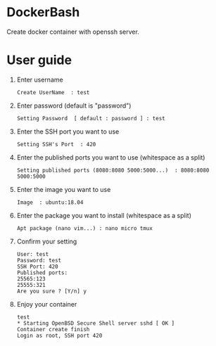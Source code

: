 # DockerBash
Create docker container with openssh server.

# User guide

1. Enter username

    ```Create UserName  : test```

2. Enter password (default is "password")

    ```Setting Password  [ default : password ] : test```

3. Enter the SSH port you want to use

    ```Setting SSH's Port  : 420```

4. Enter the published ports you want to use (whitespace as a split)

    ```Setting published ports (8080:8080 5000:5000...)  : 8080:8080 5000:5000```

5. Enter the image you want to use

    ```Image  : ubuntu:18.04```

6. Enter the package you want to install (whitespace as a split)

    ```Apt package (nano vim...) : nano micro tmux```

7. Confirm your setting

    ```You Setting:
    User: test
    Password: test
    SSH Port: 420
    Published ports:
    25565:123
    25555:321
    Are you sure ? [Y/n] y
    ```

8. Enjoy your container

    ```
    test
    * Starting OpenBSD Secure Shell server sshd [ OK ]
    Container create finish
    Login as root, SSH port 420
    ```
